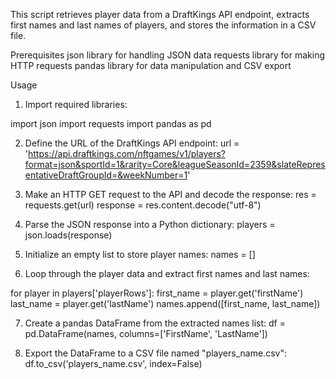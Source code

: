 This script retrieves player data from a DraftKings API endpoint, extracts first names and last names of players, and stores the information in a CSV file.

Prerequisites
json library for handling JSON data
requests library for making HTTP requests
pandas library for data manipulation and CSV export

Usage
1. Import required libraries:

import json
import requests
import pandas as pd

2. Define the URL of the DraftKings API endpoint:
url = 'https://api.draftkings.com/nftgames/v1/players?format=json&sportId=1&rarity=Core&leagueSeasonId=2359&slateRepresentativeDraftGroupId=&weekNumber=1'

3. Make an HTTP GET request to the API and decode the response:
res = requests.get(url)
response = res.content.decode("utf-8")

4. Parse the JSON response into a Python dictionary:
players = json.loads(response)

5. Initialize an empty list to store player names:
names = []

6. Loop through the player data and extract first names and last names:

for player in players['playerRows']:
    first_name = player.get('firstName')
    last_name = player.get('lastName')
    names.append([first_name, last_name])

7. Create a pandas DataFrame from the extracted names list:
df = pd.DataFrame(names, columns=['FirstName', 'LastName'])

8. Export the DataFrame to a CSV file named "players_name.csv":
df.to_csv('players_name.csv', index=False)